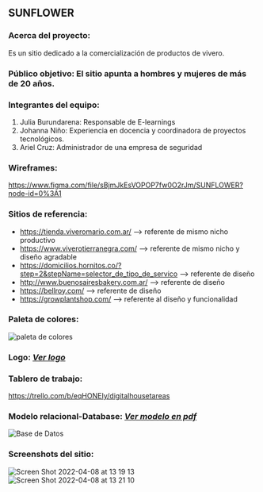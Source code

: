 ## **SUNFLOWER**

### **Acerca del proyecto:** 
Es un sitio dedicado a la comercialización de productos de vivero. 

### **Público objetivo:** El sitio apunta a hombres y mujeres de más de 20 años.

### **Integrantes del equipo:**
1. Julia Burundarena: Responsable de E-learnings
2. Johanna Niño: Experiencia en docencia y coordinadora de proyectos tecnológicos.
3. Ariel Cruz: Administrador de una empresa de seguridad 

### **Wireframes:**
https://www.figma.com/file/sBjmJkEsVOPOP7fw0O2rJm/SUNFLOWER?node-id=0%3A1

### **Sitios de referencia:**

* https://tienda.viveromario.com.ar/ --> referente de mismo nicho productivo
* https://www.viverotierranegra.com/ --> referente de mismo nicho y diseño agradable
* https://domicilios.hornitos.co/?step=2&stepName=selector_de_tipo_de_servico --> referente de diseño
* http://www.buenosairesbakery.com.ar/ --> referente de diseño
* https://bellroy.com/ --> referente de diseño
* https://growplantshop.com/ --> referente al diseño y funcionalidad

### **Paleta de colores:**
![paleta de colores](design/paleta_de_colores.png)

### **Logo:** [_Ver logo_](https://github.com/juliaburun/grupo_2_sunflower/blob/main/design/sunflowerLogo.png)
 

### **Tablero de trabajo:** 
https://trello.com/b/eqHONEIy/digitalhousetareas


### **Modelo relacional-Database:** [_Ver modelo en pdf_](db/DB_Sunflower.com.pdf)
![Base de Datos](https://github.com/juliaburun/grupo_2_sunflower/blob/main/db/DB_Sunflower.com.jpeg)

### **Screenshots del sitio:**
![Screen Shot 2022-04-08 at 13 19 13](https://user-images.githubusercontent.com/61259746/162482687-ceb86350-ed21-4059-bb42-a4d0025b8353.png)
![Screen Shot 2022-04-08 at 13 21 10](https://user-images.githubusercontent.com/61259746/162482697-89456411-1f8b-42a3-9d29-909f8c1211a1.png)











